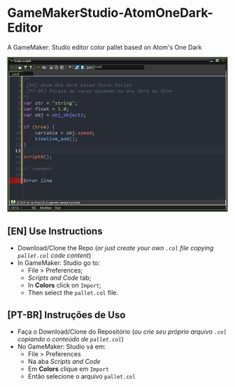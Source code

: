 # GameMakerStudio-AtomOneDark-Editor

A GameMaker: Studio editor color pallet based on Atom's One Dark

<div style="text-align:center">
    <img src="img/print1.png" />
</div>

## [EN] Use Instructions

- Download/Clone the Repo (*or just create your own `.col` file copying `pallet.col` code content*)
- In GameMaker: Studio go to:
    - File > Preferences;
    - *Scripts and Code* tab;
    - In **Colors** click on `Import`;
    - Then select the `pallet.col` file.

## [PT-BR] Instruções de Uso

- Faça o Download/Clone do Repositório (*ou crie seu próprio arquivo `.col` copiando o conteúdo de `pallet.col`*)
- No GameMaker: Studio vá em:
    - File > Preferences
    - Na aba *Scripts and Code*
    - Em **Colors** clique em `Import`
    - Então selecione o arquivo `pallet.col`
